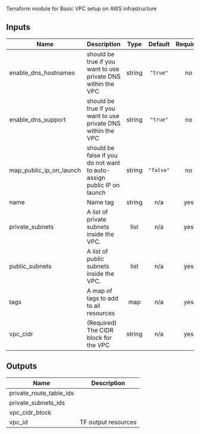 Terraform module for Basic VPC setup on AWS infrastructure

## Inputs

| Name | Description | Type | Default | Required |
|------|-------------|:----:|:-----:|:-----:|
| enable\_dns\_hostnames | should be true if you want to use private DNS within the VPC | string | `"true"` | no |
| enable\_dns\_support | should be true if you want to use private DNS within the VPC | string | `"true"` | no |
| map\_public\_ip\_on\_launch | should be false if you do not want to auto-assign public IP on launch | string | `"false"` | no |
| name | Name tag | string | n/a | yes |
| private\_subnets | A list of private subnets inside the VPC. | list | n/a | yes |
| public\_subnets | A list of public subnets inside the VPC. | list | n/a | yes |
| tags | A map of tags to add to all resources | map | n/a | yes |
| vpc\_cidr | (Required) The CIDR block for the VPC | string | n/a | yes |

## Outputs

| Name | Description |
|------|-------------|
| private\_route\_table\_ids |  |
| private\_subnets\_ids |  |
| vpc\_cidr\_block |  |
| vpc\_id | TF output resources |
